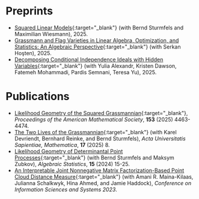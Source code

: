 # Preprints

* [Squared Linear Models](https://arxiv.org/pdf/2505.19351){:target="_blank"} (with Bernd Sturmfels and Maximilian Wiesmann), 2025.
* [Grassmann and Flag Varieties in Linear Algebra, Optimization, and Statistics: An Algebraic Perspective](https://arxiv.org/pdf/2505.15969){:target="_blank"} (with Serkan Hoşten), 2025.
* [Decomposing Conditional Independence Ideals with Hidden Variables](http://arxiv.org/pdf/2505.02404.pdf){:target="_blank"} (with  Yulia Alexandr, Kristen Dawson, Fatemeh Mohammadi, Pardis Semnani, Teresa Yu), 2025.

# Publications

* [Likelihood Geometry of the Squared Grassmannian](http://arxiv.org/pdf/2409.03730.pdf){:target="_blank"},  *Proceedings of the American Mathematical Society*, **153** (2025) 4463-4474.
* [The Two Lives of the Grassmannian](https://arxiv.org/pdf/2401.03684.pdf){:target="_blank"} (with Karel Devriendt, Bernhard Reinke, and Bernd Sturmfels), *Acta Universitatis Sapientiae, Mathematica*, **17** (2025) 8.
* [Likelihood Geometry of Determinantal Point Processes](https://arxiv.org/pdf/2307.13486.pdf){:target="_blank"}
(with Bernd Sturmfels and Maksym Zubkov), *Algebraic Statistics*, **15** (2024) 15-25.
* [An Interpretable Joint Nonnegative Matrix Factorization-Based Point Cloud Distance Measure](https://arxiv.org/pdf/2207.05112.pdf){:target="_blank"} (with Amani R. Maina-Kilaas, Julianna Schalkwyk, Hina Ahmed, and Jamie Haddock), *Conference on Information Sciences and Systems 2023*.


<!---
* [Long Increasing Subsequences](https://scholarship.claremont.edu/cgi/viewcontent.cgi?article=1274&context=hmc_theses){:target="_blank"} (advised by Michael Orrison) Undergraduate Thesis, 2023.
-->
